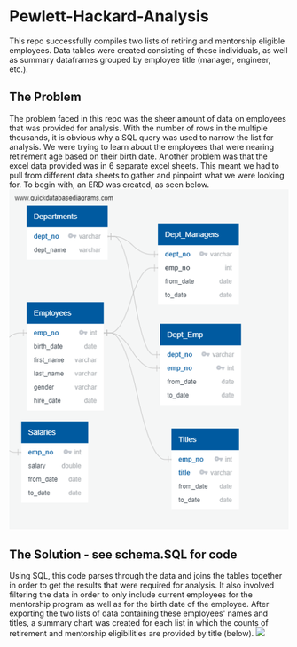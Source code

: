 # Pewlett-Hackard-Analysis
This repo successfully compiles two lists of retiring and mentorship eligible employees. Data tables were created consisting of these individuals, as well as summary dataframes grouped by employee title (manager, engineer, etc.).

## The Problem
The problem faced in this repo was the sheer amount of data on employees that was provided for analysis. With the number of rows in the multiple thousands, it is obvious why a SQL query was used to narrow the list for analysis. We were trying to learn about the employees that were nearing retirement age based on their birth date. Another problem was that the excel data provided was in 6 separate excel sheets. This meant we had to pull from different data sheets to gather and pinpoint what we were looking for. To begin with, an ERD was created, as seen below. 
![](EmployeeDB.png)

## The Solution - see schema.SQL for code
Using SQL, this code parses through the data and joins the tables together in order to get the results that were required for analysis. It also involved filtering the data in order to only include current employees for the mentorship program as well as for the birth date of the employee. After exporting the two lists of data containing these employees' names and titles, a summary chart was created for each list in which the counts of retirement and mentorship eligibilities are provided by title (below). 
![](retiring_summary)

